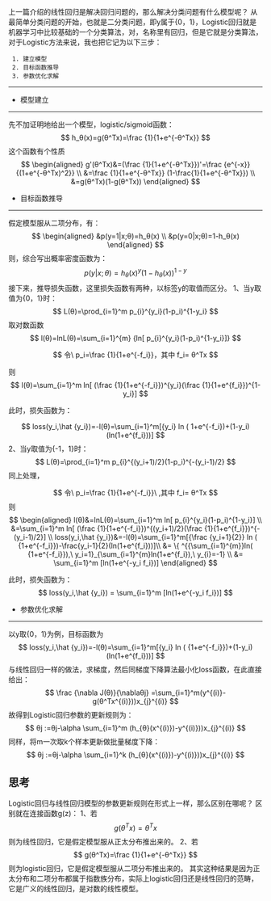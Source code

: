 ﻿上一篇介绍的线性回归是解决回归问题的，那么解决分类问题有什么模型呢？
从最简单分类问题的开始，也就是二分类问题，即y属于{0，1}，Logistic回归就是机器学习中比较基础的一个分类算法，对，名称里有回归，但是它就是分类算法，对于Logistic方法来说，我也把它记为以下三步：

	 1. 建立模型
	 2. 目标函数推导
	 3. 参数优化求解

----------
 - 模型建立
----------
先不加证明地给出一个模型，logistic/sigmoid函数：
$$
h_θ(x)=g(θ^Tx)=\frac {1}{1+e^{-θ^Tx}}
$$
这个函数有个性质
$$
\begin{aligned} 
g'(θ^Tx)&=(\frac {1}{1+e^{-θ^Tx}})'=\frac {e^{-x}}{(1+e^{-θ^Tx)^2}} \\
&=\frac {1}{1+e^{-θ^Tx}} (1-\frac{1}{1+e^{-θ^Tx}}) \\
&=g(θ^Tx)(1-g(θ^Tx))
\end{aligned}
$$


 - 目标函数推导
----------
假定模型服从二项分布，有：
$$
\begin{aligned} 
&p(y=1|x;θ)=h_θ(x) \\
&p(y=0|x;θ)=1-h_θ(x)
\end{aligned}
$$
则，综合写出概率密度函数为：
$$
p(y|x;θ)=h_θ(x)^{y}(1-h_θ(x))^{1-y}
$$
接下来，推导损失函数，这里损失函数有两种，以标签y的取值而区分。
 1、当y取值为{0，1}时：
$$
L(θ)=\prod_{i=1}^m p_{i}^{y_i}(1-p_i)^{1-y_i}
$$
取对数函数
$$
l(θ)=lnL(θ)=\sum_{i=1}^{m} {ln[ p_{i}^{y_i}(1-p_i)^{1-y_i}]}
$$

$$
令\ p_i=\frac {1}{1+e^{-f_i}}，其中 f_i= θ^Tx
$$

则
$$
l(θ)=\sum_{i=1}^m ln[ (\frac {1}{1+e^{-f_i}})^{y_i}(\frac {1}{1+e^{f_i}})^{1-y_i}]
$$


此时，损失函数为：

$$
loss(y_i,\hat {y_i})=-l(θ)=\sum_{i=1}^m[{y_i} ln ( 1+e^{-f_i})+(1-y_i)(ln(1+e^{f_i}))]
$$
2、当y取值为{-1，1}时：
$$
L(θ)=\prod_{i=1}^m p_{i}^{(y_i+1)/2}(1-p_i)^{-(y_i-1)/2}
$$
同上处理，

$$
令\ p_i=\frac {1}{1+e^{-f_i}}\ ,其中 f_i= θ^Tx
$$
则
$$
\begin{aligned} 
   l(θ)&=lnL(θ)=\sum_{i=1}^m ln[ p_{i}^{y_i}(1-p_i)^{1-y_i}] \\
   &=\sum_{i=1}^m ln[ (\frac {1}{1+e^{-f_i}})^{(y_i+1)/2}(\frac {1}{1+e^{f_i}})^{-(y_i-1)/2}] \\
   loss(y_i,\hat {y_i})&=-l(θ)=\sum_{i=1}^m[{\frac {y_i+1}{2}} ln ( {1+e^{-f_i}})-\frac{y_i-1}{2}(ln(1+e^{f_i}))]\\
   &= \{ ^{{\sum_{i=1}^{m}}ln( {1+e^{-f_i}}),\ y_i=1}_{\sum_{i=1}^{m}ln(1+e^{f_i}),\ y_{i}=-1}  \\
   &= \sum_{i=1}^m [ln(1+e^{-y_i f_i})]
 \end{aligned}
$$


此时，损失函数为：
$$
loss(y_i,\hat {y_i}) = \sum_{i=1}^m [ln(1+e^{-y_i f_i})]
$$


 - 参数优化求解
----------
以y取{0，1}为例，目标函数为
$$
loss(y_i,\hat {y_i})=-l(θ)=\sum_{i=1}^m[{y_i} ln ( {1+e^{-f_i}})+(1-y_i)(ln(1+e^{f_i}))]
$$
与线性回归一样的做法，求梯度，然后同梯度下降算法最小化loss函数，在此直接给出：
$$
\frac {\nabla J(θ)}{\nablaθj} =\sum_{i=1}^m(y^{(i)}-g(θ^Tx^{(i)}))x_{j}^{(i)}
$$
故得到Logistic回归参数的更新规则为：
$$
θj :=θj-\alpha \sum_{i=1}^m (h_{θ}(x^{(i)})-y^{(i)}))x_{j}^{(i)}
$$
同样，将m一次取k个样本更新做批量梯度下降：
$$
θj :=θj-\alpha \sum_{i=1}^k (h_{θ}(x^{(i)})-y^{(i)}))x_{j}^{(i)}
$$


思考
----------
Logistic回归与线性回归模型的参数更新规则在形式上一样，那么区别在哪呢？
区别就在连接函数g(z)：
1、若
$$
g(θ^Tx)=θ^Tx
$$
则为线性回归，它是假定模型服从正太分布推出来的。
2、若
$$
g(θ^Tx)=\frac {1}{1+e^{-θ^Tx}}
$$
则为logistic回归，它是假定模型服从二项分布推出来的。
其实这种结果是因为正太分布和二项分布都属于指数族分布，实际上logistic回归还是线性回归的范畴，它是广义的线性回归，是对数的线性模型。